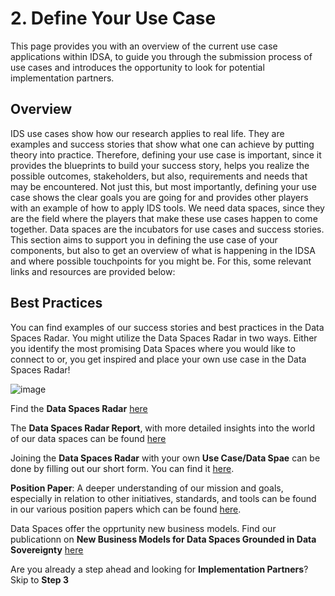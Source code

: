 # 2. Define Your Use Case
This page provides you with an overview of the current use case applications within IDSA, to guide you through the submission process of use cases and introduces the opportunity to look for potential implementation partners.

## Overview
IDS use cases show how our research applies to real life. They are examples and success stories that show what one can achieve by putting theory into practice. Therefore, defining your use case is important, since it provides the blueprints to build your success story, helps you realize the possible outcomes, stakeholders, but also, requirements and needs that may be encountered.
Not just this, but most importantly, defining your use case shows the clear goals you are going for and provides other players with an example of how to apply IDS tools. We need data spaces, since they are the field where the players that make these use cases happen to come together. Data spaces are the incubators for use cases and success stories.
This section aims to support you in defining the use case of your components, but also to get an overview of what is happening in the IDSA and where possible touchpoints for you might be. For this, some relevant links and resources are provided below:

## Best Practices
You can find examples of our success stories and best practices in the Data Spaces Radar. You might utilize the Data Spaces Radar in two ways. Either you identify the most promising Data Spaces where you would like to connect to or, you get inspired and place your own use case in the Data Spaces Radar! 

![image](https://user-images.githubusercontent.com/95077363/151158349-382d9966-0de1-4ed6-b5ff-5bc19087f3c8.png)

Find the **Data Spaces Radar** [here](https://internationaldataspaces.org/adopt/data-space-radar/)

The **Data Spaces Radar Report**, with more detailed insights into the world of our data spaces can be found [here](https://internationaldataspaces.org/wp-content/uploads/dlm_uploads/Data_Spaces_Radar_Web_230307.pdf)

Joining the **Data Spaces Radar** with your own **Use Case/Data Spae** can be done by filling out our short form. You can find it [here](https://forms.office.com/Pages/ResponsePage.aspx?id=NNZGs_usx0K9RPFVfuibG3WVHeFvj2hHgjU7ZCgshUhUMExMOTdCWDNMSERJTjlIUlRKMVc0QTUxMCQlQCN0PWcu).

**Position Paper**: A deeper understanding of our mission and goals, especially in relation to other initiatives, standards, and tools can be found in our various position papers which can be found [here](https://internationaldataspaces.org/publications/position-papers/). 

Data Spaces offer the opprtunity new business models. Find our publicationn on **New Business Models 
for Data Spaces Grounded in Data Sovereignty** [here](https://internationaldataspaces.org/wp-content/uploads/IDSA-Position-Paper-New-Business-Models-sneak-preview-version.pdf)

Are you already a step ahead and looking for **Implementation Partners**? Skip to **Step 3**
